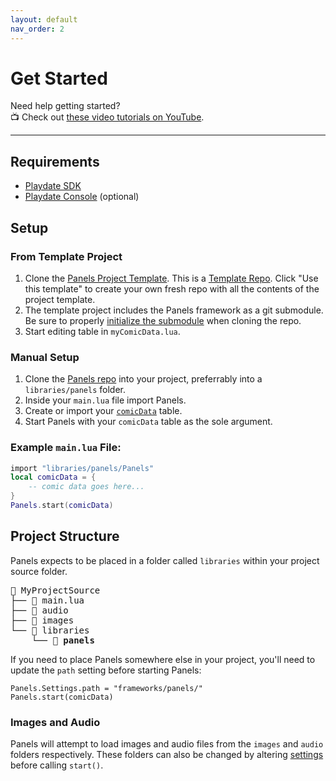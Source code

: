```yaml
---
layout: default
nav_order: 2
---
```


# Get Started

Need help getting started?  
📺 Check out [these video tutorials on YouTube](https://www.youtube.com/playlist?list=PLvk_cJkKCihbN4Q61lopDtSQMbx4vNLvv).

---

## Requirements

-   [Playdate SDK](https://play.date/dev/)
-   [Playdate Console](https://shop.play.date) (optional)

## Setup

### From Template Project

1. Clone the [Panels Project Template](https://github.com/cadin/panels-project-template).
   This is a [Template Repo](https://docs.github.com/en/repositories/creating-and-managing-repositories/creating-a-repository-from-a-template). Click "Use this template" to create your own fresh repo with all the contents of the project template.
2. The template project includes the Panels framework as a git submodule. Be sure to properly [initialize the submodule](https://www.w3docs.com/snippets/git/how-to-clone-including-submodules.html) when cloning the repo.
3. Start editing table in `myComicData.lua`.

### Manual Setup

1. Clone the [Panels repo](//github.com/cadin/panels) into your project, preferrably into a `libraries/panels` folder.
2. Inside your `main.lua` file import Panels.
3. Create or import your [`comicData`]({{site.baseurl}}/docs/comic-data) table.
4. Start Panels with your `comicData` table as the sole argument.

### Example `main.lua` File:

```lua
import "libraries/panels/Panels"
local comicData = {
    -- comic data goes here...
}
Panels.start(comicData)
```

## Project Structure

Panels expects to be placed in a folder called `libraries` within your project source folder.

<pre>
📁 MyProjectSource
├── 📄 main.lua
├── 📁 audio
├── 📁 images
└── 📁 libraries
    └── 📁 <b>panels</b>
</pre>

If you need to place Panels somewhere else in your project, you'll need to update the `path` setting before starting Panels:

```
Panels.Settings.path = "frameworks/panels/"
Panels.start(comicData)
```

### Images and Audio

Panels will attempt to load images and audio files from the `images` and `audio` folders respectively. These folders can also be changed by altering [settings]({{site.baseurl}}/docs/settings) before calling `start()`.
